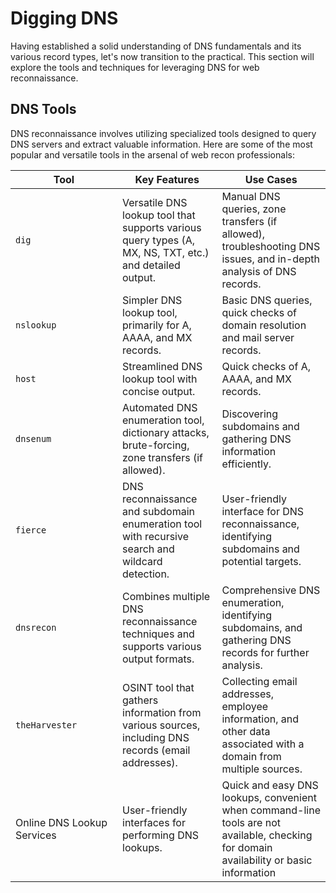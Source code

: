 # Digging DNS

Having established a solid understanding of DNS fundamentals and its various record types, let's now transition to the practical. This section will explore the tools and techniques for leveraging DNS for web reconnaissance.

## DNS Tools

DNS reconnaissance involves utilizing specialized tools designed to query DNS servers and extract valuable information. Here are some of the most popular and versatile tools in the arsenal of web recon professionals:

<table><thead><tr><th width="155">Tool</th><th>Key Features</th><th>Use Cases</th></tr></thead><tbody><tr><td><code>dig</code></td><td>Versatile DNS lookup tool that supports various query types (A, MX, NS, TXT, etc.) and detailed output.</td><td>Manual DNS queries, zone transfers (if allowed), troubleshooting DNS issues, and in-depth analysis of DNS records.</td></tr><tr><td><code>nslookup</code></td><td>Simpler DNS lookup tool, primarily for A, AAAA, and MX records.</td><td>Basic DNS queries, quick checks of domain resolution and mail server records.</td></tr><tr><td><code>host</code></td><td>Streamlined DNS lookup tool with concise output.</td><td>Quick checks of A, AAAA, and MX records.</td></tr><tr><td><code>dnsenum</code></td><td>Automated DNS enumeration tool, dictionary attacks, brute-forcing, zone transfers (if allowed).</td><td>Discovering subdomains and gathering DNS information efficiently.</td></tr><tr><td><code>fierce</code></td><td>DNS reconnaissance and subdomain enumeration tool with recursive search and wildcard detection.</td><td>User-friendly interface for DNS reconnaissance, identifying subdomains and potential targets.</td></tr><tr><td><code>dnsrecon</code></td><td>Combines multiple DNS reconnaissance techniques and supports various output formats.</td><td>Comprehensive DNS enumeration, identifying subdomains, and gathering DNS records for further analysis.</td></tr><tr><td><code>theHarvester</code></td><td>OSINT tool that gathers information from various sources, including DNS records (email addresses).</td><td>Collecting email addresses, employee information, and other data associated with a domain from multiple sources.</td></tr><tr><td>Online DNS Lookup Services</td><td>User-friendly interfaces for performing DNS lookups.</td><td>Quick and easy DNS lookups, convenient when command-line tools are not available, checking for domain availability or basic information</td></tr></tbody></table>
